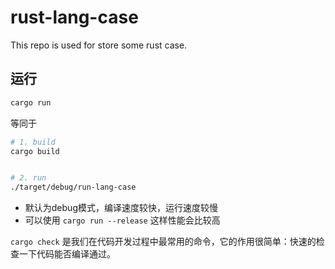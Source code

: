 # rust-lang-case
This repo is used for store some rust case.

## 运行

``` bash
cargo run
```

等同于

```bash
# 1. build 
cargo build 


# 2. run
./target/debug/run-lang-case
```

- 默认为debug模式，编译速度较快，运行速度较慢
- 可以使用 `cargo run --release` 这样性能会比较高

`cargo check` 是我们在代码开发过程中最常用的命令，它的作用很简单：快速的检查一下代码能否编译通过。